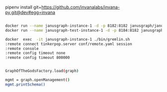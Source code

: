 pipenv install git+https://github.com/invanalabs/invana-py.git@dev#egg=invana


```bash

docker run --name janusgraph-instance-1 -d -p 8182:8182 janusgraph/janusgraph
docker run --name janusgraph-test-instance-1 -d -p 8184:8182 janusgraph/janusgraph

```

```bash
docker  exec  -it janusgraph-instance-1 ./bin/gremlin.sh
:remote connect tinkerpop.server conf/remote.yaml session
:remote console
:remote config timeout none
:remote config timeout 800000
```

```bash

GraphOfTheGodsFactory.load(graph)
```

```bash
mgmt = graph.openManagement()
mgmt.printSchema()
```

